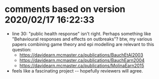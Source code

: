 # comments based on version 2020/02/17 16:22:33

- line 30: "public health response" isn't right.  Perhaps something like "Behavioural responses and effects on outbreaks"?  btw, my various papers combining game theory and epi modelling are relevant to this question:
	- https://davidearn.mcmaster.ca/publications/BauchEtAl2003
	- https://davidearn.mcmaster.ca/publications/BauchEarn2004
	- https://davidearn.mcmaster.ca/publications/MolinaEarn2015
- feels like a fascinating project -- hopefully reviewers will agree.
